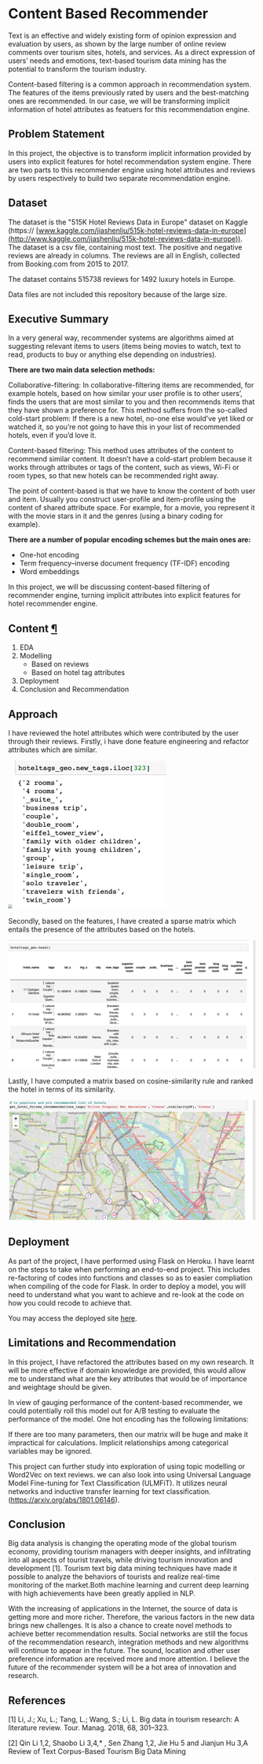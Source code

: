 # Content Based Recommender

Text is an effective and widely existing form of opinion expression and evaluation by users, as shown by the large number of online review comments over tourism sites, hotels, and services. As a direct expression of users’ needs and emotions, text-based tourism data mining has the potential to transform the tourism industry.

Content-based filtering is a common approach in recommendation system. The features of the items previously rated by users and the best-matching ones are recommended. In our case, we will be transforming implicit information of hotel attributes as featuers for this recommendation engine.

## Problem Statement

In this project, the objective is to transform implicit information provided by users into explicit features for hotel recommendation system engine. There are two parts to this recommender engine using hotel attributes and reviews by users respectively to build two separate recommendation engine.

## Dataset

The dataset is the "515K Hotel Reviews Data in Europe" dataset on Kaggle (https:// [www.kaggle.com/jiashenliu/515k-hotel-reviews-data-in-europe](http://www.kaggle.com/jiashenliu/515k-hotel-reviews-data-in-europe)). The dataset is a csv file, containing most text. The positive and negative reviews are already in columns. The reviews are all in English, collected from Booking.com from 2015 to 2017.

The dataset contains 515738 reviews for 1492 luxury hotels in Europe.

Data files are not included this repository because of the large size. 

## Executive Summary

In a very general way, recommender systems are algorithms aimed at suggesting relevant items to users (items being movies to watch, text to read, products to buy or anything else depending on industries).

**There are two main data selection methods:**

Collaborative-filtering: In collaborative-filtering items are recommended, for example hotels, based on how similar your user profile is to other users’, finds the users that are most similar to you and then recommends items that they have shown a preference for. This method suffers from the so-called cold-start problem: If there is a new hotel, no-one else would’ve yet liked or watched it, so you’re not going to have this in your list of recommended hotels, even if you’d love it.

Content-based filtering: This method uses attributes of the content to recommend similar content. It doesn’t have a cold-start problem because it works through attributes or tags of the content, such as views, Wi-Fi or room types, so that new hotels can be recommended right away.

The point of content-based is that we have to know the content of both user and item. Usually you construct user-profile and item-profile using the content of shared attribute space. For example, for a movie, you represent it with the movie stars in it and the genres (using a binary coding for example).

**There are a number of popular encoding schemes but the main ones are:** 

- One-hot encoding
- Term frequency–inverse document frequency (TF-IDF) encoding
- Word embeddings

In this project, we will be discussing content-based filtering of recommender engine, turning implicit attributes into explicit features for hotel recommender engine.



## Content [¶](http://localhost:8888/notebooks/Documents/GA_Project/capstone/code/1_EDA.ipynb#Content)

1. EDA
2. Modelling
   - Based on reviews
   - Based on hotel tag attributes
3. Deployment
4. Conclusion and Recommendation

   

## Approach

I have reviewed the hotel attributes which were contributed by the user through their reviews. Firstly, i have done feature engineering and refactor attributes which are similar. 

<img src="/Users/alantan/Documents/GA_Project/hotel_recommender/image/ss1.png" style="zoom:50%;" />

<img src="image/ss2.png" style="zoom:50%;" />

Secondly, based on the features, I have created a sparse matrix which entails the presence of the attributes based on the hotels. 

<img src="image/ss3.png" style="zoom:50%" />

Lastly, I have computed a matrix based on cosine-similarity rule and ranked the hotel in terms of its similarity.

<img src="image/ss4.png" style="zoom:50%" />







## Deployment

As part of the project, I have performed using Flask on Heroku. I have learnt on the steps to take when performing an end-to-end project. This includes re-factoring of codes into functions and classes so as to easier compliation when compiling of the code for Flask. In order to deploy a model, you will need to understand what you want to achieve and re-look at the code on how you could recode to achieve that.

You may access the deployed site [here](https://hotelrecommender.herokuapp.com/). 



## Limitations and Recommendation

In this project, I have refactored the attributes based on my own research. It will be more effective if domain knowledge are provided, this would allow me to understand what are the key attributes that would be of importance and weightage should be given.


In view of gauging performance of the content-based recommender, we could potentially roll this model out for A/B testing to evaluate the performance of the model.
One hot encoding has the following limitations:

If there are too many parameters, then our matrix will be huge and make it impractical for calculations. Implicit relationships among categorical variables may be ignored.



This project can further study into exploration of using topic modelling or Word2Vec on text reviews. we can also look into using Universal Language Model Fine-tuning for Text Classification (ULMFiT). It utilizes neural networks and inductive transfer learning for text classification.(https://arxiv.org/abs/1801.06146).

## Conclusion

Big data analysis is changing the operating mode of the global tourism economy, providing tourism managers with deeper insights, and infiltrating into all aspects of tourist travels, while driving tourism innovation and development [1]. Tourism text big data mining techniques have made it possible to analyze the behaviors of tourists and realize real-time monitoring of the market.Both machine learning and current deep learning with high achievements have been greatly applied in NLP.

With the increasing of applications in the Internet, the source of data is getting more and more richer. Therefore, the various factors in the new data brings new challenges. It is also a chance to create novel methods to achieve better recommendation results. Social networks are still the focus of the recommendation research, integration methods and new algorithms will continue to appear in the future. The sound, location and other user preference information are received more and more attention. I believe the future of the recommender system will be a hot area of innovation and research.



## References



[1] Li, J.; Xu, L.; Tang, L.; Wang, S.; Li, L. Big data in tourism research: A literature review. Tour. Manag. 2018, 68, 301–323.

[2] Qin Li 1,2, Shaobo Li 3,4,* , Sen Zhang 1,2, Jie Hu 5 and Jianjun Hu 3,A Review of Text Corpus-Based Tourism Big Data Mining





